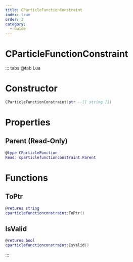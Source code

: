 ```yaml
---
title: CParticleFunctionConstraint
index: true
order: 2
category:
  - Guide
---
```


# CParticleFunctionConstraint

::: tabs
@tab Lua
# Constructor
```lua
CParticleFunctionConstraint(ptr --[[ string ]])
```
# Properties
## Parent (Read-Only)
```lua
@type CParticleFunction
Read: cparticlefunctionconstraint.Parent
```
# Functions
## ToPtr
```lua
@returns string
cparticlefunctionconstraint:ToPtr()
```
## IsValid
```lua
@returns bool
cparticlefunctionconstraint:IsValid()
```

:::